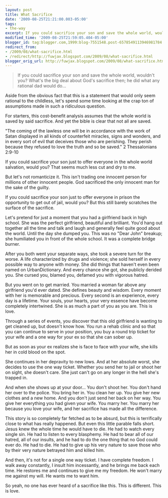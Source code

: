 ```yaml
---
layout: post
title: What Sacrifice
date: '2009-08-25T21:21:00.003-05:00'
tags: 
- the-way
excerpt: If you could sacrifice your son and save the whole world, wouldn't you?
modified_time: '2009-08-25T21:59:05.404-05:00'
blogger_id: tag:blogger.com,1999:blog-7551548.post-6578549113946981784
redirect_from: 
- /2009/08/what-sacrifice.html
- /redirect/http://fuwjax.blogspot.com/2009/08/what-sacrifice.html
blogger_orig_url: http://fuwjax.blogspot.com/2009/08/what-sacrifice.html
---
```


> If you could sacrifice your son and save the whole world, wouldn't you? What's the big deal about God's sacrifice then; he did what any rational dad would do...

Aside from the obvious fact that this is a statement that would only seem rational to the childless, let's spend some time looking at the crap ton of assumptions made in such a ridiculous question.

For starters, this cost-benefit analysis assumes that the whole world is saved by said sacrifice. And yet the bible is clear that not all are saved.

"The coming of the lawless one will be in accordance with the work of Satan displayed in all kinds of counterfeit miracles, signs and wonders, and in every sort of evil that deceives those who are perishing. They perish because they refused to love the truth and so be saved." 2 Thessalonians 2:9-10

If you could sacrifice your son just to offer everyone in the whole world salvation, would you? That seems much less cut and dry to me.

But let's not romanticize it. This isn't trading one innocent person for millions of other innocent people. God sacrificed the only innocent man for the sake of the guilty.

If you could sacrifice your son just to offer everyone in prison the opportunity to get out of jail, would you? But this still barely scratches the surface of the sacrifice.

Let's pretend for just a moment that you had a girlfriend back in high school. She was the perfect girlfriend, beautiful and brilliant. You'd hang out together all the time and talk and laugh and generally feel quite good about the world. Until the day she dumped you. This was no "Dear John" breakup; she humiliated you in front of the whole school. It was a complete bridge burner.

After you both went your separate ways, she took a severe turn for the worse. A life characterized by drugs and violence; she sold herself in every possible way to anyone with money. She did things that haven't even been named on UrbanDictionary. And every chance she got, she publicly derided you. She cursed you, blamed you, defamed you with vigorous hatred.

But you went on to get married. You married a woman far above any girlfriend you'd ever dated. She defines beauty and wisdom. Every moment with her is memorable and precious. Every second is an experience, every day is a lifetime. Your souls, your hearts, your very essence have become completely intertwined. She is as much a part of you as you are. This is love.

Through a series of events, you discover that this old girlfriend is wanting to get cleaned up, but doesn't know how. You run a rehab clinic and so that you can continue to serve in your position, you buy a round trip ticket for your wife and a one way for your ex so that she can sober up.

But as soon as your ex realizes she is face to face with your wife, she kills her in cold blood on the spot.

She continues in her depravity to new lows. And at her absolute worst, she decides to use the one way ticket. Whether you send her to jail or shoot her on sight, she doesn't care. She just can't go on any longer in the hell she's trapped in.

And when she shows up at your door... You don't shoot her. You don't hand her over to the police. You bring her in. You clean her up. You give her new clothes and a new home. And you don't just send her back on her way. You give her everything you had given your wife. You marry her. You marry her because you love your wife, and her sacrifice has made all the difference.

This story is so completely far fetched as to be absurd, but this is terrifically close to what has really happened. But even this little parable falls short. Jesus knew the whole time he would have to die. He had to watch every single sin. He had to listen to every blasphemy. He had to bear all of our hatred, all of our insults, and he had to do the one thing that no God could ever do. He had to die. He had to give up his very nature to save those who by their very nature betrayed him and killed him.

And then, it's not for a single one way ticket. I have complete freedom. I walk away constantly, I insult him incessantly, and he brings me back each time. He restores me and continues to give me my freedom. He won't marry me against my will. He wants me to want him.

So yeah, no one has ever heard of a sacrifice like this. This is different. This is love.